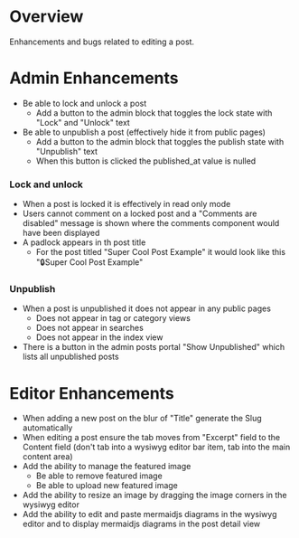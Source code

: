 # Overview

Enhancements and bugs related to editing a post.

# Admin Enhancements

- Be able to lock and unlock a post
    - Add a button to the admin block that toggles the lock state with "Lock" and "Unlock" text
- Be able to unpublish a post (effectively hide it from public pages)
    - Add a button to the admin block that toggles the publish state with "Unpublish" text
    - When this button is clicked the published_at value is nulled

### Lock and unlock
- When a post is locked it is effectively in read only mode
- Users cannot comment on a locked post and a "Comments are disabled" message is shown where the comments component would have been displayed
- A padlock appears in th post title
    - For the post titled "Super Cool Post Example" it would look like this "🔒Super Cool Post Example"

### Unpublish
- When a post is unpublished it does not appear in any public pages
    - Does not appear in tag or category views
    - Does not appear in searches
    - Does not appear in the index view
- There is a button in the admin posts portal "Show Unpublished" which lists all unpublished posts

# Editor Enhancements
- When adding a new post on the blur of "Title" generate the Slug automatically
- When editing a post ensure the tab moves from "Excerpt" field to the Content field (don't tab into a wysiwyg editor bar item, tab into the main content area)
- Add the ability to manage the featured image
    - Be able to remove featured image
    - Be able to upload new featured image
- Add the ability to resize an image by dragging the image corners in the wysiwyg editor
- Add the ability to edit and paste mermaidjs diagrams in the wysiwyg editor and to display mermaidjs diagrams in the post detail view

